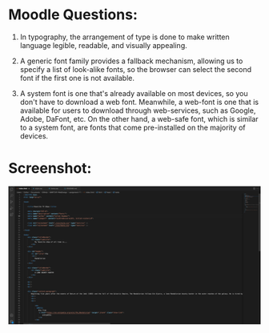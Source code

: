 # Moodle Questions:

1. In typography, the arrangement of type is done to make written language legible, readable, and visually appealing.

2. A generic font family provides a fallback mechanism, allowing us to specify a list of look-alike fonts, so the browser can select the second font if the first one is not available.

3. A system font is one that's already available on most devices, so you don't have to download a web font. Meanwhile, a web-font is one that is available for users to download through web-services, such as Google, Adobe, DaFont, etc. On the other hand, a web-safe font, which is similar to a system font, are fonts that come pre-installed on the majority of devices.

# Screenshot:

![screenshot.png](./images/screenshot.png)